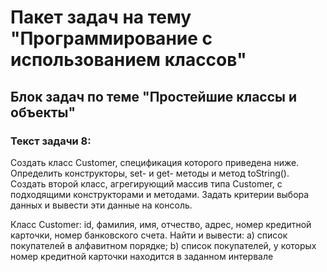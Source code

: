# Пакет задач на тему "Программирование с использованием классов"
## Блок задач по теме "Простейшие классы и объекты"

### Текст задачи 8:
Создать класс Customer, спецификация которого приведена ниже. Определить конструкторы, set- и get- методы  и метод toString().
Создать второй класс, агрегирующий массив типа Customer, с подходящими конструкторами и методами. Задать критерии выбора данных и вывести эти данные на консоль.

Класс Customer: id, фамилия, имя, отчество, адрес, номер кредитной карточки, номер банковского счета.
Найти и вывести:
a) список покупателей в алфавитном порядке;
b) список покупателей, у которых номер кредитной карточки находится в заданном интервале